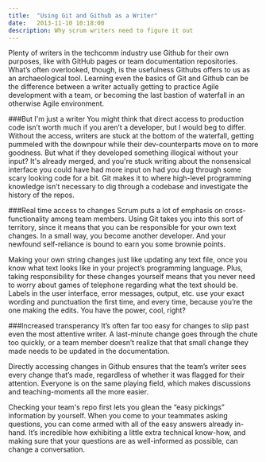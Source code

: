 ```yaml
---
title:  "Using Git and Github as a Writer"
date:   2013-11-10 10:18:00
description: Why scrum writers need to figure it out
---
```


Plenty of writers in the techcomm industry use Github for their own purposes, like with GitHub pages or team documentation repositories. What’s often overlooked, though, is the usefulness Githubs offers to us as an archaeological tool. Learning even the basics of Git and Github can be the difference between a writer actually getting to practice Agile development with a team, or becoming the last bastion of waterfall in an otherwise Agile environment.

###But I'm just a writer
You might think that direct access to production code isn’t worth much if you aren’t a developer, but I would beg to differ. Without the access, writers are stuck at the bottom of the waterfall, getting pummeled with the downpour while their dev-counterparts move on to more goodness. But what if they developed something illogical without your input? It's already merged, and you're stuck writing about the nonsensical interface you could have had more input on had you dug through some scary looking code for a bit. Git makes it to where high-level programming knowledge isn’t necessary to dig through a codebase and investigate the history of the repos. 

###Real time access to changes
Scrum puts a lot of emphasis on cross-functionality among team members. Using Git takes you into this sort of territory, since it means that you can be responsible for your own text changes. In a small way, you become another developer. And your newfound self-reliance is bound to earn you some brownie points.

Making your own string changes just like updating any text file, once you know what text looks like in your project’s programming language. Plus, taking responsibility for these changes yourself means that you never need to worry about games of telephone regarding what the text should be. Labels in the user interface, error messages, output, etc. use your exact wording and punctuation the first time, and every time, because you’re the one making the edits. You have the power, cool, right?

###Increased transperancy 
It’s often far too easy for changes to slip past even the most attentive writer. A last-minute change goes through the chute too quickly, or a team member doesn’t realize that that small change they made needs to be updated in the documentation.

Directly accessing changes in Github ensures that the team’s writer sees every change that’s made, regardless of whether it was flagged for their attention. Everyone is on the same playing field, which makes discussions and teaching-moments all the more easier.

Checking your team's repo first lets you glean the “easy pickings” information by yourself. When you come to your teammates asking questions, you can come armed with all of the easy answers already in-hand. It’s incredible how exhibiting a little extra technical know-how, and making sure that your questions are as well-informed as possible, can change a conversation. 

